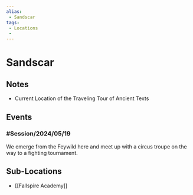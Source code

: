 ```yaml
---
alias: 
 - Sandscar
tags: 
 - Locations
 - 
---
```


# Sandscar

## Notes
- Current Location of the Traveling Tour of Ancient Texts

## Events
### #Session/2024/05/19
We emerge from the Feywild here and meet up with a circus troupe on the way to a fighting tournament. 

## Sub-Locations
- [[Fallspire Academy]]